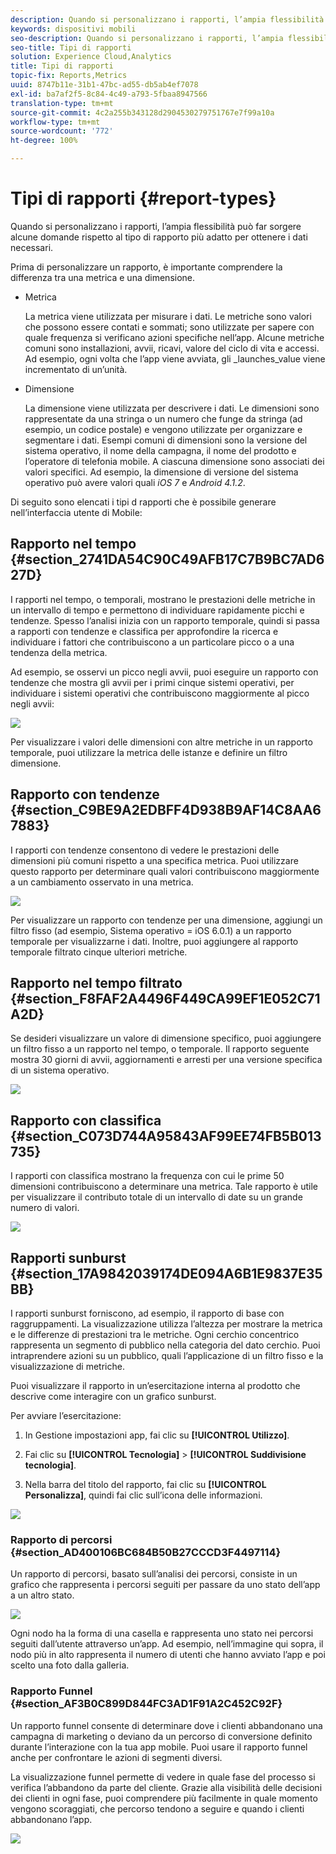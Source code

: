 ```yaml
---
description: Quando si personalizzano i rapporti, l’ampia flessibilità può far sorgere alcune domande rispetto al tipo di rapporto più adatto per ottenere i dati necessari.
keywords: dispositivi mobili
seo-description: Quando si personalizzano i rapporti, l’ampia flessibilità può far sorgere alcune domande rispetto al tipo di rapporto più adatto per ottenere i dati necessari.
seo-title: Tipi di rapporti
solution: Experience Cloud,Analytics
title: Tipi di rapporti
topic-fix: Reports,Metrics
uuid: 8747b11e-31b1-47bc-ad55-db5ab4ef7078
exl-id: ba7af2f5-8c84-4c49-a793-5fbaa8947566
translation-type: tm+mt
source-git-commit: 4c2a255b343128d2904530279751767e7f99a10a
workflow-type: tm+mt
source-wordcount: '772'
ht-degree: 100%

---
```


# Tipi di rapporti {#report-types}

Quando si personalizzano i rapporti, l’ampia flessibilità può far sorgere alcune domande rispetto al tipo di rapporto più adatto per ottenere i dati necessari.

Prima di personalizzare un rapporto, è importante comprendere la differenza tra una metrica e una dimensione.

* Metrica

   La metrica viene utilizzata per misurare i dati. Le metriche sono valori che possono essere contati e sommati; sono utilizzate per sapere con quale frequenza si verificano azioni specifiche nell’app. Alcune metriche comuni sono installazioni, avvii, ricavi, valore del ciclo di vita e accessi. Ad esempio, ogni volta che l’app viene avviata,   gli   _launches_value viene incrementato di un’unità.

* Dimensione

   La dimensione viene utilizzata per descrivere i dati. Le dimensioni sono rappresentate da una stringa o un numero che funge da stringa (ad esempio, un codice postale) e vengono utilizzate per organizzare e segmentare i dati. Esempi comuni di dimensioni sono la versione del sistema operativo, il nome della campagna, il nome del prodotto e l’operatore di telefonia mobile. A ciascuna dimensione sono associati dei valori specifici. Ad esempio, la dimensione di versione del sistema operativo può avere valori quali _iOS 7_ e _Android 4.1.2_.

Di seguito sono elencati i tipi d rapporti che è possibile generare nell’interfaccia utente di Mobile:

## Rapporto nel tempo {#section_2741DA54C90C49AFB17C7B9BC7AD627D}

I rapporti nel tempo, o temporali, mostrano le prestazioni delle metriche in un intervallo di tempo e permettono di individuare rapidamente picchi e tendenze. Spesso l’analisi inizia con un rapporto temporale, quindi si passa a rapporti con tendenze e classifica per approfondire la ricerca e individuare i fattori che contribuiscono a un particolare picco o a una tendenza della metrica.

Ad esempio, se osservi un picco negli avvii, puoi eseguire un rapporto con tendenze che mostra gli avvii per i primi cinque sistemi operativi, per individuare i sistemi operativi che contribuiscono maggiormente al picco negli avvii:

![](assets/overtime.png)

Per visualizzare i valori delle dimensioni con altre metriche in un rapporto temporale, puoi utilizzare la metrica delle istanze e definire un filtro dimensione.

## Rapporto con tendenze   {#section_C9BE9A2EDBFF4D938B9AF14C8AA67883}

I rapporti con tendenze consentono di vedere le prestazioni delle dimensioni più comuni rispetto a una specifica metrica. Puoi utilizzare questo rapporto per determinare quali valori contribuiscono maggiormente a un cambiamento osservato in una metrica.

![](assets/trended.png)

Per visualizzare un rapporto con tendenze per una dimensione, aggiungi un filtro fisso (ad esempio, Sistema operativo = iOS 6.0.1) a un rapporto temporale per visualizzarne i dati. Inoltre, puoi aggiungere al rapporto temporale filtrato cinque ulteriori metriche.

## Rapporto nel tempo filtrato {#section_F8FAF2A4496F449CA99EF1E052C71A2D}

Se desideri visualizzare un valore di dimensione specifico, puoi aggiungere un filtro fisso a un rapporto nel tempo, o temporale. Il rapporto seguente mostra 30 giorni di avvii, aggiornamenti e arresti per una versione specifica di un sistema operativo.

![](assets/overtime-filter.png)

## Rapporto con classifica {#section_C073D744A95843AF99EE74FB5B013735}

I rapporti con classifica mostrano la frequenza con cui le prime 50 dimensioni contribuiscono a determinare una metrica. Tale rapporto è utile per visualizzare il contributo totale di un intervallo di date su un grande numero di valori.

![](assets/ranked.png)

## Rapporti sunburst    {#section_17A9842039174DE094A6B1E9837E35BB}

I rapporti sunburst forniscono, ad esempio, il rapporto di base con raggruppamenti. La visualizzazione utilizza l’altezza per mostrare la metrica e le differenze di prestazioni tra le metriche. Ogni cerchio concentrico rappresenta un segmento di pubblico nella categoria del dato cerchio. Puoi intraprendere azioni su un pubblico, quali l’applicazione di un filtro fisso e la visualizzazione di metriche.

Puoi visualizzare il rapporto in un’esercitazione interna al prodotto che descrive come interagire con un grafico sunburst.

Per avviare l’esercitazione:

1. In Gestione impostazioni app, fai clic su **[!UICONTROL Utilizzo]**.

1. Fai clic su **[!UICONTROL Tecnologia]** > **[!UICONTROL Suddivisione tecnologia]**.
1. Nella barra del titolo del rapporto, fai clic su **[!UICONTROL Personalizza]**, quindi fai clic sull’icona delle informazioni.

![](assets/report_technology.png)

### Rapporto di percorsi {#section_AD400106BC684B50B27CCCD3F4497114}

Un rapporto di percorsi, basato sull’analisi dei percorsi, consiste in un grafico che rappresenta i percorsi seguiti per passare da uno stato dell’app a un altro stato.

![](assets/action_paths.png)

Ogni nodo ha la forma di una casella e rappresenta uno stato nei percorsi seguiti dall’utente attraverso un’app. Ad esempio, nell’immagine qui sopra, il nodo più in alto rappresenta il numero di utenti che hanno avviato l’app e poi scelto una foto dalla galleria.

### Rapporto Funnel    {#section_AF3B0C899D844FC3AD1F91A2C452C92F}

Un rapporto funnel consente di determinare dove i clienti abbandonano una campagna di marketing o deviano da un percorso di conversione definito durante l’interazione con la tua app mobile. Puoi usare il rapporto funnel anche per confrontare le azioni di segmenti diversi.

La visualizzazione funnel permette di vedere in quale fase del processo si verifica l’abbandono da parte del cliente. Grazie alla visibilità delle decisioni dei clienti in ogni fase, puoi comprendere più facilmente in quale momento vengono scoraggiati, che percorso tendono a seguire e quando i clienti abbandonano l’app.

![](assets/funnel.png)
